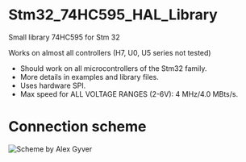 # Stm32_74HC595_HAL_Library
Small library 74HC595 for Stm 32

Works on almost all controllers (H7, U0, U5 series not tested)

- Should work on all microcontrollers of the Stm32 family.
- More details in examples and library files.
- Uses hardware SPI.
- Max speed for ALL VOLTAGE RANGES (2-6V): 4 MHz/4.0 MBts/s.

# Connection scheme
![Scheme by Alex Gyver](https://github.com/Morshu8800/Stm32_74HC595_HAL_Library/blob/main/scheme.png)
